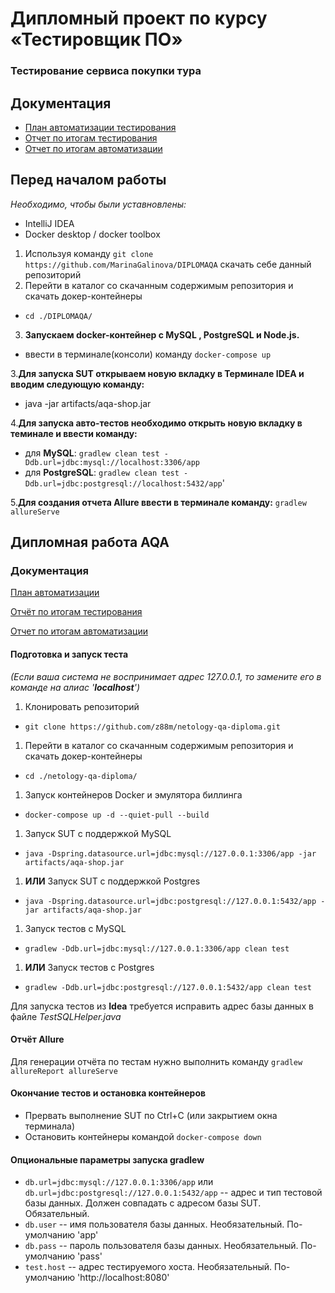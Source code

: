 # Дипломный проект по курсу «Тестировщик ПО»

### Тестирование сервиса покупки тура

## Документация
- [План автоматизации тестирования](https://github.com/MarinaGalinova/DIPLOMAQA/blob/master/Documents/Plan.md)
- [Отчет по итогам тестирования](https://github.com/MarinaGalinova/DIPLOMAQA/blob/master/Documents/Report.md)
- [Отчет по итогам автоматизации](https://github.com/MarinaGalinova/DIPLOMAQA/blob/master/Documents/Summary.md)

## Перед началом работы
*Необходимо, чтобы были уставновлены:*
- IntelliJ IDEA
- Docker desktop / docker toolbox
1. Используя команду `git clone https://github.com/MarinaGalinova/DIPLOMAQA` скачать себе данный репозиторий
2. Перейти в каталог со скачанным содержимым репозитория и скачать докер-контейнеры
* ```cd ./DIPLOMAQA/```

3. **Запускаем docker-контейнер с MySQL , PostgreSQL и Node.js.**
- ввести в терминале(консоли) команду `docker-compose up`

3.**Для запуска SUT открываем новую вкладку в Терминале IDEA и вводим следующую команду:**
- java -jar artifacts/aqa-shop.jar
 
 4.**Для запуска авто-тестов необходимо открыть новую вкладку в теминале и ввести команду:**
 - для **MySQL**: `gradlew clean test -Ddb.url=jdbc:mysql://localhost:3306/app`
 - для **PostgreSQL**: `gradlew clean test -Ddb.url=jdbc:postgresql://localhost:5432/app`'
 
 5.**Для создания отчета Allure ввести в терминале команду:**
 `gradlew allureServe`

## Дипломная работа AQA

### Документация
[План автоматизации](https://github.com/z88m/netology-qa-diploma/blob/master/docs/Plan.md)

[Отчёт по итогам тестирования](https://github.com/z88m/netology-qa-diploma/blob/master/docs/Report.md)

[Отчет по итогам автоматизации](https://github.com/z88m/netology-qa-diploma/blob/master/docs/Summary.md)

#### Подготовка и запуск теста

_(Если ваша система не воспринимает адрес 127.0.0.1, то замените его в команде на алиас '__localhost__')_

1. Клонировать репозиторий
 * ```git clone https://github.com/z88m/netology-qa-diploma.git```
1. Перейти в каталог со скачанным содержимым репозитория и скачать докер-контейнеры
 * ```cd ./netology-qa-diploma/```
1. Запуск контейнеров Docker и эмулятора биллинга
 * ```docker-compose up -d --quiet-pull --build```
1. Запуск SUT с поддержкой MySQL
 * ```java -Dspring.datasource.url=jdbc:mysql://127.0.0.1:3306/app -jar artifacts/aqa-shop.jar```
1. **ИЛИ** Запуск SUT с поддержкой Postgres
 * ```java -Dspring.datasource.url=jdbc:postgresql://127.0.0.1:5432/app -jar artifacts/aqa-shop.jar```
1. Запуск тестов с MySQL
 * ```gradlew -Ddb.url=jdbc:mysql://127.0.0.1:3306/app clean test```
1. **ИЛИ** Запуск тестов с Postgres
 * ```gradlew -Ddb.url=jdbc:postgresql://127.0.0.1:5432/app clean test```

Для запуска тестов из **Idea** требуется исправить адрес базы данных в файле *TestSQLHelper.java*

#### Отчёт Allure
Для генерации отчёта по тестам нужно выполнить команду ```gradlew allureReport allureServe```

#### Окончание тестов и остановка контейнеров

* Прервать выполнение SUT по Ctrl+C (или закрытием окна терминала)
* Остановить контейнеры командой ```docker-compose down```

#### Опциональные параметры запуска gradlew

*  ```db.url=jdbc:mysql://127.0.0.1:3306/app``` или ```db.url=jdbc:postgresql://127.0.0.1:5432/app``` -- адрес и тип тестовой базы данных. Должен совпадать с адресом базы SUT. Обязательный.
*  ```db.user``` -- имя пользователя базы данных. Необязательный. По-умолчанию 'app'
* ```db.pass``` -- пароль пользователя базы данных. Необязательный. По-умолчанию 'pass'
* ```test.host``` -- адрес тестируемого хоста. Необязательный. По-умолчанию 'http://localhost:8080'
